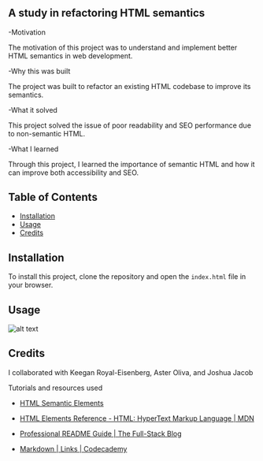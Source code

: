 # <semantic-refactor>

## A study in refactoring HTML semantics

-Motivation

The motivation of this project was to understand and implement better HTML semantics in web development.

-Why this was built

The project was built to refactor an existing HTML codebase to improve its semantics.

-What it solved

This project solved the issue of poor readability and SEO performance due to non-semantic HTML.

-What I learned

Through this project, I learned the importance of semantic HTML and how it can improve both accessibility and SEO.

## Table of Contents

- [Installation](#installation)
- [Usage](#usage)
- [Credits](#credits)

## Installation

To install this project, clone the repository and open the `index.html` file in your browser.

## Usage

![alt text](assets/images/screenshot_website.png)

## Credits

I collaborated with Keegan Royal-Eisenberg, Aster Oliva, and Joshua Jacob

Tutorials and resources used

- [HTML Semantic Elements](https://www.w3schools.com/html/html5_semantic_elements.asp)

- [HTML Elements Reference - HTML: HyperText Markup Language | MDN](https://developer.mozilla.org/en-US/docs/Web/HTML/Element)

- [Professional README Guide | The Full-Stack Blog](https://coding-boot-camp.github.io/full-stack/github/professional-readme-guide)

- [Markdown | Links | Codecademy](https://www.codecademy.com/resources/docs/markdown/links)
